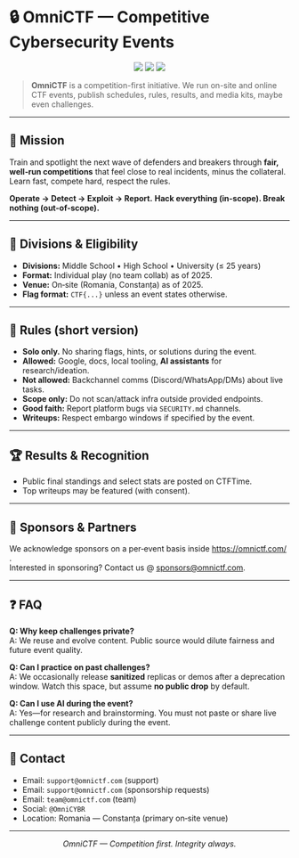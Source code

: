 # 🔒 OmniCTF — Competitive Cybersecurity Events

<p align="center">
  <img src="https://img.shields.io/badge/Focus-Competitions%20Only-00d18f" />
  <img src="https://img.shields.io/badge/Scope-No%20Public%20Challenges-6e56cf" />
  <img src="https://img.shields.io/badge/Status-Active-0ea5e9" />
</p>

> **OmniCTF** is a competition-first initiative. We run on-site and online CTF events, publish schedules, rules, results, and media kits, maybe even challenges.
---

## 🎯 Mission

Train and spotlight the next wave of defenders and breakers through **fair, well‑run competitions** that feel close to real incidents, minus the collateral. Learn fast, compete hard, respect the rules.

**Operate → Detect → Exploit → Report.**
**Hack everything (in-scope). Break nothing (out-of-scope).**

---

## 🏁 Divisions & Eligibility

- **Divisions:** Middle School • High School • University (≤ 25 years)  
- **Format:** Individual play (no team collab) as of 2025.  
- **Venue:** On‑site (Romania, Constanța) as of 2025.  
- **Flag format:** `CTF{...}` unless an event states otherwise.

---

## 📜 Rules (short version)

- **Solo only.** No sharing flags, hints, or solutions during the event.  
- **Allowed:** Google, docs, local tooling, **AI assistants** for research/ideation.  
- **Not allowed:** Backchannel comms (Discord/WhatsApp/DMs) about live tasks.  
- **Scope only:** Do not scan/attack infra outside provided endpoints.  
- **Good faith:** Report platform bugs via `SECURITY.md` channels.  
- **Writeups:** Respect embargo windows if specified by the event.

---

## 🏆 Results & Recognition

- Public final standings and select stats are posted on CTFTime.  
- Top writeups may be featured (with consent).  

---

## 🤝 Sponsors & Partners

We acknowledge sponsors on a per‑event basis inside https://omnictf.com/ .  
Interested in sponsoring? Contact us @ sponsors@omnictf.com.

---

## ❓ FAQ

**Q: Why keep challenges private?**  
A: We reuse and evolve content. Public source would dilute fairness and future event quality.

**Q: Can I practice on past challenges?**  
A: We occasionally release **sanitized** replicas or demos after a deprecation window. Watch this space, but assume **no public drop** by default.

**Q: Can I use AI during the event?**  
A: Yes—for research and brainstorming. You must not paste or share live challenge content publicly during the event.

---

## 📡 Contact

- Email: `support@omnictf.com` (support)
- Email: `support@omnictf.com` (sponsorship requests)
- Email: `team@omnictf.com` (team)
- Social: `@OmniCYBR`  
- Location: Romania — Constanța (primary on‑site venue)

---

<p align="center"><i>OmniCTF — Competition first. Integrity always.</i></p>
